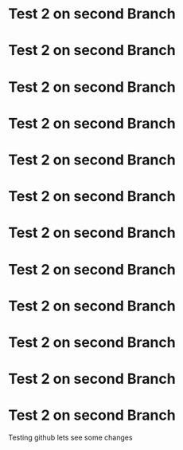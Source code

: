 # Test 2 on second Branch
# Test 2 on second Branch
# Test 2 on second Branch
# Test 2 on second Branch
# Test 2 on second Branch
# Test 2 on second Branch
# Test 2 on second Branch
# Test 2 on second Branch
# Test 2 on second Branch
# Test 2 on second Branch
# Test 2 on second Branch
# Test 2 on second Branch
Testing github
lets see some changes


